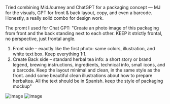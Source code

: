 Tried combining MidJourney and ChatGPT for a packaging concept — MJ for the visuals, GPT for front & back layout, copy, and even a barcode.
Honestly, a really solid combo for design work.

The promt I used for Chat GPT:
"Create an photo image of this packaging from front and the back standing next to each other. KEEP it strictly frontal, no perspective, just frontal angle.
1) Front side – exactly like the first photo: same colors, illustration, and white text box. Keep everything 1:1.
2) Create Back side – standard herbal tea info: a short story or brand legend, brewing instructions, ingredients, technical info, small icons, and a barcode. Keep the layout minimal and clean, in the same style as the front. andd some beautiful clean illustrations about how to prepare herbaltea. All the text should be in Spanish.
keep the style of packaging mockup"

![image](https://github.com/user-attachments/assets/fa20fe66-576e-4734-a759-a7aee63b1b45)
![image](https://github.com/user-attachments/assets/3bb478cf-ca34-4d63-94f7-0b798ad97dda)
